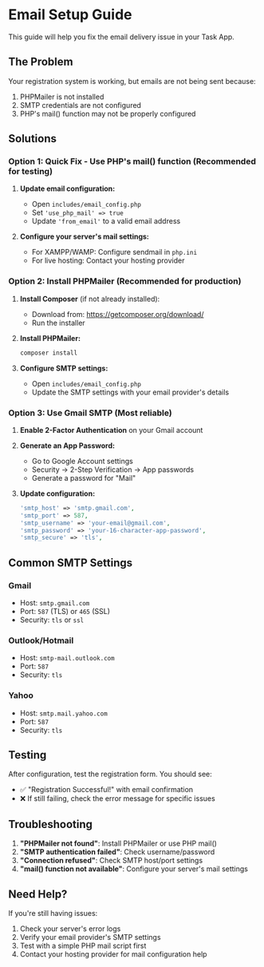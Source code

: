 # Email Setup Guide

This guide will help you fix the email delivery issue in your Task App.

## The Problem
Your registration system is working, but emails are not being sent because:
1. PHPMailer is not installed
2. SMTP credentials are not configured
3. PHP's mail() function may not be properly configured

## Solutions

### Option 1: Quick Fix - Use PHP's mail() function (Recommended for testing)

1. **Update email configuration:**
   - Open `includes/email_config.php`
   - Set `'use_php_mail' => true`
   - Update `'from_email'` to a valid email address

2. **Configure your server's mail settings:**
   - For XAMPP/WAMP: Configure sendmail in `php.ini`
   - For live hosting: Contact your hosting provider

### Option 2: Install PHPMailer (Recommended for production)

1. **Install Composer** (if not already installed):
   - Download from: https://getcomposer.org/download/
   - Run the installer

2. **Install PHPMailer:**
   ```bash
   composer install
   ```

3. **Configure SMTP settings:**
   - Open `includes/email_config.php`
   - Update the SMTP settings with your email provider's details

### Option 3: Use Gmail SMTP (Most reliable)

1. **Enable 2-Factor Authentication** on your Gmail account
2. **Generate an App Password:**
   - Go to Google Account settings
   - Security → 2-Step Verification → App passwords
   - Generate a password for "Mail"

3. **Update configuration:**
   ```php
   'smtp_host' => 'smtp.gmail.com',
   'smtp_port' => 587,
   'smtp_username' => 'your-email@gmail.com',
   'smtp_password' => 'your-16-character-app-password',
   'smtp_secure' => 'tls',
   ```

## Common SMTP Settings

### Gmail
- Host: `smtp.gmail.com`
- Port: `587` (TLS) or `465` (SSL)
- Security: `tls` or `ssl`

### Outlook/Hotmail
- Host: `smtp-mail.outlook.com`
- Port: `587`
- Security: `tls`

### Yahoo
- Host: `smtp.mail.yahoo.com`
- Port: `587`
- Security: `tls`

## Testing

After configuration, test the registration form. You should see:
- ✅ "Registration Successful!" with email confirmation
- ❌ If still failing, check the error message for specific issues

## Troubleshooting

1. **"PHPMailer not found"**: Install PHPMailer or use PHP mail()
2. **"SMTP authentication failed"**: Check username/password
3. **"Connection refused"**: Check SMTP host/port settings
4. **"mail() function not available"**: Configure your server's mail settings

## Need Help?

If you're still having issues:
1. Check your server's error logs
2. Verify your email provider's SMTP settings
3. Test with a simple PHP mail script first
4. Contact your hosting provider for mail configuration help
